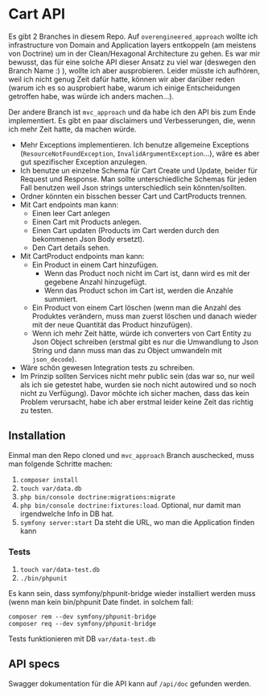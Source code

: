 # Cart API
Es gibt 2 Branches in diesem Repo. Auf `overengineered_approach` wollte ich infrastructure von Domain and Application layers entkoppeln (am meistens von Doctrine) um in der Clean/Hexagonal Architecture zu gehen. 
Es war mir bewusst, das für eine solche API dieser Ansatz zu viel war (deswegen den Branch Name :) ), wollte ich aber ausprobieren. Leider müsste ich aufhören, weil ich nicht genug Zeit dafür hatte, können wir aber darüber reden (warum ich es so ausprobiert habe, warum ich einige Entscheidungen getroffen habe, was würde ich anders machen...).

Der andere Branch ist `mvc_approach` und da habe ich den API bis zum Ende implementiert. Es gibt en paar disclaimers und Verbesserungen, die, wenn ich mehr Zeit hatte, da machen würde.
* Mehr Exceptions implementieren. Ich benutze allgemeine Exceptions (`ResourceNotFoundException`, `InvalidArgumentException`...), wäre es aber gut spezifischer Exception anzulegen.
* Ich benutze un einzelne Schema für Cart Create und Update, beider für Request und Response. Man sollte unterschiedliche Schemas für jeden Fall benutzen weil Json strings unterschiedlich sein könnten/sollten.
* Ordner könnten ein bisschen besser Cart und CartProducts trennen.
* Mit Cart endpoints man kann:
	* Einen leer Cart anlegen
	* Einen Cart mit Products anlegen.
	* Einen Cart updaten (Products im Cart werden durch den bekommenen Json Body ersetzt).
	* Den Cart details sehen.
* Mit CartProduct endpoints man kann:
	* Ein Product in einem Cart hinzufügen.
		* Wenn das Product noch nicht im Cart ist, dann wird es mit der gegebene Anzahl hinzugefügt.
		* Wenn das Product schon im Cart ist, werden die Anzahle summiert.
	* Ein Product von einem Cart löschen (wenn man die Anzahl des Produktes verändern, muss man zuerst löschen und danach wieder mit der neue Quantität das Product hinzufügen).
	* Wenn ich mehr Zeit hätte, würde ich converters von Cart Entity zu Json Object schreiben (erstmal gibt es nur die Umwandlung to Json String und dann muss man das zu Object umwandeln mit `json_decode`).
* Wäre schön gewesen Integration tests zu schreiben.
* Im Prinzip sollten Services nicht mehr public sein (das war so, nur weil als ich sie getestet habe, wurden sie noch nicht autowired und so noch nicht zu Verfügung). Davor möchte ich sicher machen, dass das kein Problem verursacht, habe ich aber erstmal leider keine Zeit das richtig zu testen. 

## Installation
Einmal man den Repo cloned und `mvc_approach` Branch auschecked, muss man folgende Schritte machen:

 1. `composer install`
 2. `touch var/data.db`
 3. `php bin/console doctrine:migrations:migrate`
 4. `php bin/console doctrine:fixtures:load`. Optional, nur damit man irgendwelche Info in DB hat.
 5. `symfony server:start` Da steht die URL, wo man die Application finden kann

### Tests 

 1. `touch var/data-test.db`
 2. `./bin/phpunit`

Es kann sein, dass symfony/phpunit-bridge wieder installiert werden muss (wenn man kein bin/phpunit Date findet. in solchem fall:
```
composer rem --dev symfony/phpunit-bridge
composer req --dev symfony/phpunit-bridge
```
Tests funktionieren mit DB `var/data-test.db`

## API specs
Swagger dokumentation für die API kann auf `/api/doc` gefunden werden.

